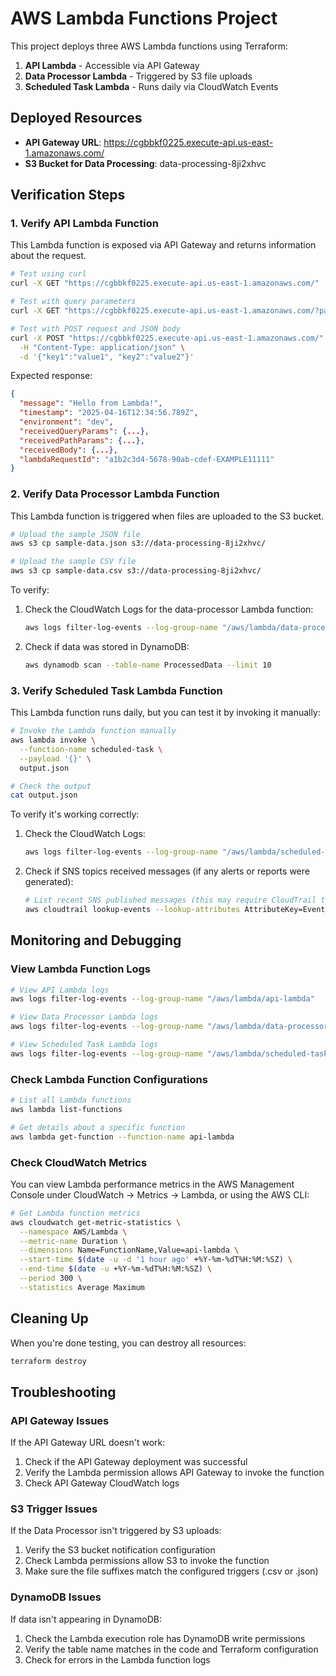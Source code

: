 # AWS Lambda Functions Project

This project deploys three AWS Lambda functions using Terraform:
1. **API Lambda** - Accessible via API Gateway
2. **Data Processor Lambda** - Triggered by S3 file uploads
3. **Scheduled Task Lambda** - Runs daily via CloudWatch Events

## Deployed Resources

- **API Gateway URL**: https://cgbbkf0225.execute-api.us-east-1.amazonaws.com/
- **S3 Bucket for Data Processing**: data-processing-8ji2xhvc

## Verification Steps

### 1. Verify API Lambda Function

This Lambda function is exposed via API Gateway and returns information about the request.

```bash
# Test using curl
curl -X GET "https://cgbbkf0225.execute-api.us-east-1.amazonaws.com/"

# Test with query parameters
curl -X GET "https://cgbbkf0225.execute-api.us-east-1.amazonaws.com/?param1=value1&param2=value2"

# Test with POST request and JSON body
curl -X POST "https://cgbbkf0225.execute-api.us-east-1.amazonaws.com/" \
  -H "Content-Type: application/json" \
  -d '{"key1":"value1", "key2":"value2"}'
```

Expected response:
```json
{
  "message": "Hello from Lambda!",
  "timestamp": "2025-04-16T12:34:56.789Z",
  "environment": "dev",
  "receivedQueryParams": {...},
  "receivedPathParams": {...},
  "receivedBody": {...},
  "lambdaRequestId": "a1b2c3d4-5678-90ab-cdef-EXAMPLE11111"
}
```

### 2. Verify Data Processor Lambda Function

This Lambda function is triggered when files are uploaded to the S3 bucket.

```bash
# Upload the sample JSON file
aws s3 cp sample-data.json s3://data-processing-8ji2xhvc/

# Upload the sample CSV file
aws s3 cp sample-data.csv s3://data-processing-8ji2xhvc/
```

To verify:
1. Check the CloudWatch Logs for the data-processor Lambda function:
   ```bash
   aws logs filter-log-events --log-group-name "/aws/lambda/data-processor" --limit 5
   ```

2. Check if data was stored in DynamoDB:
   ```bash
   aws dynamodb scan --table-name ProcessedData --limit 10
   ```

### 3. Verify Scheduled Task Lambda Function

This Lambda function runs daily, but you can test it by invoking it manually:

```bash
# Invoke the Lambda function manually
aws lambda invoke \
  --function-name scheduled-task \
  --payload '{}' \
  output.json

# Check the output
cat output.json
```

To verify it's working correctly:

1. Check the CloudWatch Logs:
   ```bash
   aws logs filter-log-events --log-group-name "/aws/lambda/scheduled-task" --limit 5
   ```

2. Check if SNS topics received messages (if any alerts or reports were generated):
   ```bash
   # List recent SNS published messages (this may require CloudTrail to be enabled)
   aws cloudtrail lookup-events --lookup-attributes AttributeKey=EventName,AttributeValue=Publish
   ```

## Monitoring and Debugging

### View Lambda Function Logs

```bash
# View API Lambda logs
aws logs filter-log-events --log-group-name "/aws/lambda/api-lambda"

# View Data Processor Lambda logs
aws logs filter-log-events --log-group-name "/aws/lambda/data-processor"

# View Scheduled Task Lambda logs
aws logs filter-log-events --log-group-name "/aws/lambda/scheduled-task"
```

### Check Lambda Function Configurations

```bash
# List all Lambda functions
aws lambda list-functions

# Get details about a specific function
aws lambda get-function --function-name api-lambda
```

### Check CloudWatch Metrics

You can view Lambda performance metrics in the AWS Management Console under CloudWatch → Metrics → Lambda, or using the AWS CLI:

```bash
# Get Lambda function metrics
aws cloudwatch get-metric-statistics \
  --namespace AWS/Lambda \
  --metric-name Duration \
  --dimensions Name=FunctionName,Value=api-lambda \
  --start-time $(date -u -d '1 hour ago' +%Y-%m-%dT%H:%M:%SZ) \
  --end-time $(date -u +%Y-%m-%dT%H:%M:%SZ) \
  --period 300 \
  --statistics Average Maximum
```

## Cleaning Up

When you're done testing, you can destroy all resources:

```bash
terraform destroy
```

## Troubleshooting

### API Gateway Issues

If the API Gateway URL doesn't work:
1. Check if the API Gateway deployment was successful
2. Verify the Lambda permission allows API Gateway to invoke the function
3. Check API Gateway CloudWatch logs

### S3 Trigger Issues

If the Data Processor isn't triggered by S3 uploads:
1. Verify the S3 bucket notification configuration
2. Check Lambda permissions allow S3 to invoke the function
3. Make sure the file suffixes match the configured triggers (.csv or .json)

### DynamoDB Issues

If data isn't appearing in DynamoDB:
1. Check the Lambda execution role has DynamoDB write permissions
2. Verify the table name matches in the code and Terraform configuration
3. Check for errors in the Lambda function logs